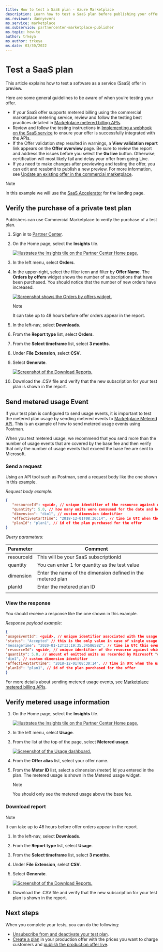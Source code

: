 ```yaml
---
title: How to test a SaaS plan - Azure Marketplace
description: Learn how to test a SaaS plan before publishing your offer live.
ms.reviewer: dannyevers 
ms.service: marketplace 
ms.subservice: partnercenter-marketplace-publisher
ms.topic: how-to
author: trkeya 
ms.author: trkeya
ms.date: 03/30/2022
---
```


# Test a SaaS plan

This article explains how to test a software as a service (SaaS) offer in preview.

Here are some general guidelines to be aware of when you’re testing your offer.

- If your SaaS offer supports metered billing using the commercial marketplace metering service, review and follow the testing best practices detailed in [Marketplace metered billing APIs](/azure/marketplace/partner-center-portal/saas-metered-billing).
- Review and follow the testing instructions in [Implementing a webhook on the SaaS service](/azure/marketplace/partner-center-portal/pc-saas-fulfillment-webhook#development-and-testing) to ensure your offer is successfully integrated with the APIs.
- If the Offer validation step resulted in warnings, a **View validation report** link appears on the **Offer overview** page. Be sure to review the report and address the issues before you select the **Go live** button. Otherwise, certification will most likely fail and delay your offer from going Live.
- If you need to make changes after previewing and testing the offer, you can edit and resubmit to publish a new preview. For more information, see [Update an existing offer in the commercial marketplace](update-existing-offer.md).

> [!NOTE]
> In this example we will use the [SaaS Accelerator](https://go.microsoft.com/fwlink/?linkid=2190938) for the landing page.

## Verify the purchase of a private test plan

Publishers can use Commercial Marketplace to verify the purchase of a test plan.

1. Sign in to [Partner Center](https://partner.microsoft.com/dashboard/home).

1. On the Home page, select the **Insights** tile.

    [ ![Illustrates the Insights tile on the Partner Center Home page.](./media/workspaces/partner-center-insights-tile.png) ](./media/workspaces/partner-center-insights-tile.png#lightbox)

1. In the left menu, select **Orders**.

1. In the upper-right, select the filter icon and filter by **Offer Name**. The **Orders by offers** widget shows the number of subscriptions that have been purchased. You should notice that the number of new orders have increased.

    [ ![Screenshot shows the Orders by offers widget.](./media/review-publish-offer/subscriptions-purchased.png) ](./media/review-publish-offer/subscriptions-purchased.png#lightbox)

    > [!NOTE]
    > It can take up to 48 hours before offer orders appear in the report.

1. In the left-nav, select **Downloads**.
1. From the **Report type** list, select **Orders**.
1. From the **Select timeframe** list, select **3 months**.
1. Under **File Extension**, select **CSV**.
1. Select **Generate**.

    [ ![Screenshot of the Download Reports.](./media/review-publish-offer/download-reports.png) ](./media/review-publish-offer/download-reports.png#lightbox)

1. Download the .CSV file and verify that the new subscription for your test plan is shown in the report.

## Send metered usage Event

If your test plan is configured to send usage events, it is important to test the metered plan usage by sending metered events to [Marketplace Metered API](marketplace-metering-service-apis.md). This is an example of how to send metered usage events using Postman.

When you test metered usage, we recommend that you send more than the number of usage events that are covered by the base fee and then verify that only the number of usage events that exceed the base fee are sent to Microsoft.

### Send a request

Using an API tool such as Postman, send a request body like the one shown in this example.

_Request body example:_

```json
{
   "resourceId": <guid>, // unique identifier of the resource against which usage is emitted. 
   "quantity": 5.0, // how many units were consumed for the date and hour specified in     effectiveStartTime, must be greater than 0 or a double integer 
   "dimension": "dim1", // custom dimension identifier 
   "effectiveStartTime": "2018-12-01T08:30:14", // time in UTC when the usage event occurred, from now and until 24 hours back 
   "planId": "plan1", // id of the plan purchased for the offer 
}
```

_Query parameters:_

| Parameter | Comment |
| ------------ | ------------- |
| resourceId | This will be your SaaS subscriptionId |
| quantity | You can enter 1 for quantity as the test value |
| dimension | Enter the name of the dimension defined in the metered plan |
| planId | Enter the metered plan ID |
|||

### View the response

You should receive a response like the one shown in this example.

_Response payload example:_

```json
{
"usageEventId": <guid>, // unique identifier associated with the usage event in Microsoft records
"status": "Accepted" // this is the only value in case of single usage event 
"messageTime": "2020-01-12T13:19:35.3458658Z", // time in UTC this event was accepted
"resourceId": <guid>, // unique identifier of the resource against which usage is emitted. For SaaS it's the subscriptionId. 
"quantity": 5.0, // amount of emitted units as recorded by Microsoft "dimension": 
"dim1", // custom dimension identifier 
"effectiveStartTime": "2018-12-01T08:30:14", // time in UTC when the usage event occurred, as sent by the ISV
"planId": "plan1", // id of the plan purchased for the offer 
}
```

For more details about sending metered usage events, see [Marketplace metered billing APIs](marketplace-metering-service-apis.md).

## Verify metered usage information

1. On the Home page, select the **Insights** tile.

    [ ![Illustrates the Insights tile on the Partner Center Home page.](./media/workspaces/partner-center-insights-tile.png) ](./media/workspaces/partner-center-insights-tile.png#lightbox)

1. In the left menu, select **Usage**.

1. From the list at the top of the page, select **Metered usage**.

    [ ![Screenshot of the Usage dashboard.](./media/review-publish-offer/saas-metered-usage.png) ](./media/review-publish-offer/saas-metered-usage.png#lightbox)

1. From the **Offer alias** list, select your offer name.
1. From the **Meter ID** list, select a dimension (meter) Id you entered in the plan. The metered usage is shown in the Metered usage widget.

    > [!NOTE]
    > You should only see the metered usage above the base fee.

### Download report

> [!NOTE]
> It can take up to 48 hours before offer orders appear in the report.

1. In the left-nav, select **Downloads**.
1. From the **Report type** list, select **Usage**.
1. From the **Select timeframe** list, select **3 months**.
1. Under **File Extension**, select **CSV**.
1. Select **Generate**.

    [ ![Screenshot of the Download Reports.](./media/review-publish-offer/download-reports.png) ](./media/review-publish-offer/download-reports.png#lightbox)

1. Download the .CSV file and verify that the new subscription for your test plan is shown in the report.

## Next steps

When you complete your tests, you can do the following:
- [Unsubscribe from and deactivate your test plan](test-saas-unsubscribe.md).
- [Create a plan](create-new-saas-offer-plans.md) in your production offer with the prices you want to charge customers and [publish the production offer live](test-publish-saas-offer.md).
